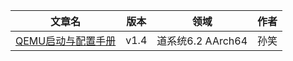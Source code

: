 |                            文章名                            | 版本 |       领域        | 作者 |
| :----------------------------------------------------------: | :--: | :---------------: | :--: |
| [QEMU启动与配置手册](/飞腾平台/QEMU启动与配置手册.md) | v1.4 | 道系统6.2 AArch64 | 孙笑 |